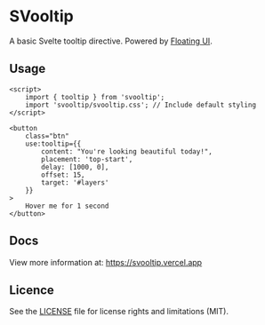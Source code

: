 # SVooltip

A basic Svelte tooltip directive. Powered by [Floating UI](https://floating-ui.com/).

## Usage

```svelte
<script>
	import { tooltip } from 'svooltip';
	import 'svooltip/svooltip.css'; // Include default styling
</script>

<button
	class="btn"
	use:tooltip={{
		content: "You're looking beautiful today!",
		placement: 'top-start',
		delay: [1000, 0],
		offset: 15,
		target: '#layers'
	}}
>
	Hover me for 1 second
</button>
```

## Docs

View more information at: https://svooltip.vercel.app

## Licence

See the [LICENSE](https://github.com/Gibbu/svooltip/blob/main/LICENSE) file for license rights and limitations (MIT).
